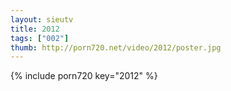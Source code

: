 ```yaml
--- 
layout: sieutv
title: 2012
tags: ["002"]
thumb: http://porn720.net/video/2012/poster.jpg
---
```

{% include porn720 key="2012" %} 
